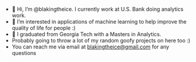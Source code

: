 - 👋 Hi, I’m @blakingtheice.  I currently work at U.S. Bank doing analytics work.
- 👀 I’m interested in applications of machine learning to help improve the quality of life for people :)
- 🌱 I graduated from Georgia Tech with a Masters in Analytics.
- Probably going to throw a lot of my random goofy projects on here too :)
- You can reach me via email at blakingtheice@gmail.com for any questions
